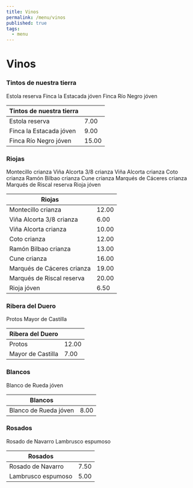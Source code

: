 ```yaml
---
title: Vinos
permalink: /menu/vinos
published: true
tags:
  - menu
---
```

# Vinos
### Tintos de nuestra tierra
Estola reserva
Finca la Estacada jóven
Finca Río Negro jóven

|Tintos de nuestra tierra|   |
|---|---|
|Estola reserva|7.00|
|Finca la Estacada jóven|9.00|
|Finca Río Negro jóven|15.00|

### Riojas
Montecillo crianza
Viña Alcorta 3/8 crianza
Viña Alcorta crianza
Coto crianza
Ramón Bilbao crianza
Cune crianza
Marqués de Cáceres crianza
Marqués de Riscal reserva
Rioja jóven

|Riojas|   |
|---|---|
|Montecillo crianza|12.00|
|Viña Alcorta 3/8 crianza|6.00|
|Viña Alcorta crianza|10.00|
|Coto crianza|12.00|
|Ramón Bilbao crianza|13.00|
|Cune crianza|16.00|
|Marqués de Cáceres crianza|19.00|
|Marqués de Riscal reserva|20.00|
|Rioja jóven|6.50|

### Ribera del Duero
Protos
Mayor de Castilla

|Ribera del Duero|   |
|---|---|
|Protos|12.00|
|Mayor de Castilla|7.00|

### Blancos
Blanco de Rueda jóven

|Blancos|   |
|---|---|
|Blanco de Rueda jóven|8.00|

### Rosados
Rosado de Navarro
Lambrusco espumoso

|Rosados|   |
|---|---|
|Rosado de Navarro|7.50|
|Lambrusco espumoso|5.00|